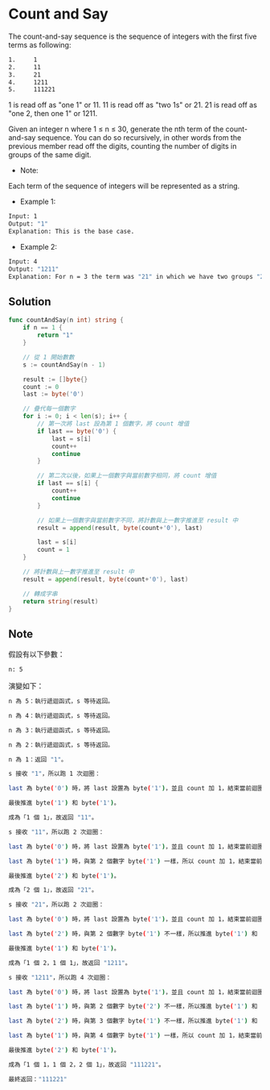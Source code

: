 # Count and Say

The count-and-say sequence is the sequence of integers with the first five terms as following:

```BASH
1.     1
2.     11
3.     21
4.     1211
5.     111221
```

1 is read off as "one 1" or 11.
11 is read off as "two 1s" or 21.
21 is read off as "one 2, then one 1" or 1211.

Given an integer n where 1 ≤ n ≤ 30, generate the nth term of the count-and-say sequence. You can do so recursively, in other words from the previous member read off the digits, counting the number of digits in groups of the same digit.

- Note:

Each term of the sequence of integers will be represented as a string.

- Example 1:

```BASH
Input: 1
Output: "1"
Explanation: This is the base case.
```

- Example 2:

```BASH
Input: 4
Output: "1211"
Explanation: For n = 3 the term was "21" in which we have two groups "2" and "1", "2" can be read as "12" which means frequency = 1 and value = 2, the same way "1" is read as "11", so the answer is the concatenation of "12" and "11" which is "1211".
```

## Solution

```GO
func countAndSay(n int) string {
	if n == 1 {
		return "1"
	}

	// 從 1 開始數數
	s := countAndSay(n - 1)

	result := []byte{}
	count := 0
	last := byte('0')

	// 疊代每一個數字
	for i := 0; i < len(s); i++ {
		// 第一次將 last 設為第 1 個數字，將 count 增值
		if last == byte('0') {
			last = s[i]
			count++
			continue
		}

		// 第二次以後，如果上一個數字與當前數字相同，將 count 增值
		if last == s[i] {
			count++
			continue
		}

		// 如果上一個數字與當前數字不同，將計數與上一數字推進至 result 中
		result = append(result, byte(count+'0'), last)

		last = s[i]
		count = 1
	}

	// 將計數與上一數字推進至 result 中
	result = append(result, byte(count+'0'), last)

	// 轉成字串
	return string(result)
}
```

## Note

假設有以下參數：

```BASH
n: 5
```

演變如下：

```BASH
n 為 5：執行遞迴函式，s 等待返回。

n 為 4：執行遞迴函式，s 等待返回。

n 為 3：執行遞迴函式，s 等待返回。

n 為 2：執行遞迴函式，s 等待返回。

n 為 1：返回 "1"。

s 接收 "1"，所以跑 1 次迴圈：

last 為 byte('0') 時，將 last 設置為 byte('1')，並且 count 加 1，結束當前迴圈。

最後推進 byte('1') 和 byte('1')。

成為「1 個 1」，故返回 "11"。

s 接收 "11"，所以跑 2 次迴圈：

last 為 byte('0') 時，將 last 設置為 byte('1')，並且 count 加 1，結束當前迴圈。

last 為 byte('1') 時，與第 2 個數字 byte('1') 一樣，所以 count 加 1，結束當前迴圈。

最後推進 byte('2') 和 byte('1')。

成為「2 個 1」，故返回 "21"。

s 接收 "21"，所以跑 2 次迴圈：

last 為 byte('0') 時，將 last 設置為 byte('1')，並且 count 加 1，結束當前迴圈。

last 為 byte('2') 時，與第 2 個數字 byte('1') 不一樣，所以推進 byte('1') 和 byte('2') 到 result 中，結束當前迴圈。

最後推進 byte('1') 和 byte('1')。

成為「1 個 2，1 個 1」，故返回 "1211"。

s 接收 "1211"，所以跑 4 次迴圈：

last 為 byte('0') 時，將 last 設置為 byte('1')，並且 count 加 1，結束當前迴圈。

last 為 byte('1') 時，與第 2 個數字 byte('2') 不一樣，所以推進 byte('1') 和 byte('1') 到 result 中，結束當前迴圈。

last 為 byte('2') 時，與第 3 個數字 byte('1') 不一樣，所以推進 byte('1') 和 byte('2') 到 result 中，結束當前迴圈。

last 為 byte('1') 時，與第 4 個數字 byte('1') 一樣，所以 count 加 1，結束當前迴圈。

最後推進 byte('2') 和 byte('1')。

成為「1 個 1，1 個 2，2 個 1」，故返回 "111221"。

最終返回："111221"
```
